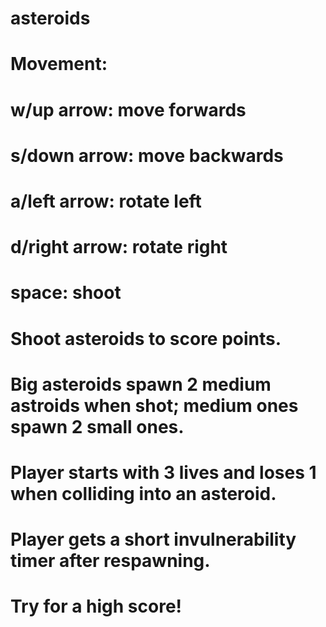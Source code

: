 # asteroids

# Movement:
# w/up arrow: move forwards
# s/down arrow: move backwards
# a/left arrow: rotate left
# d/right arrow: rotate right
# space: shoot

# Shoot asteroids to score points.
# Big asteroids spawn 2 medium astroids when shot; medium ones spawn 2 small ones.
# Player starts with 3 lives and loses 1 when colliding into an asteroid.
# Player gets a short invulnerability timer after respawning.

# Try for a high score!